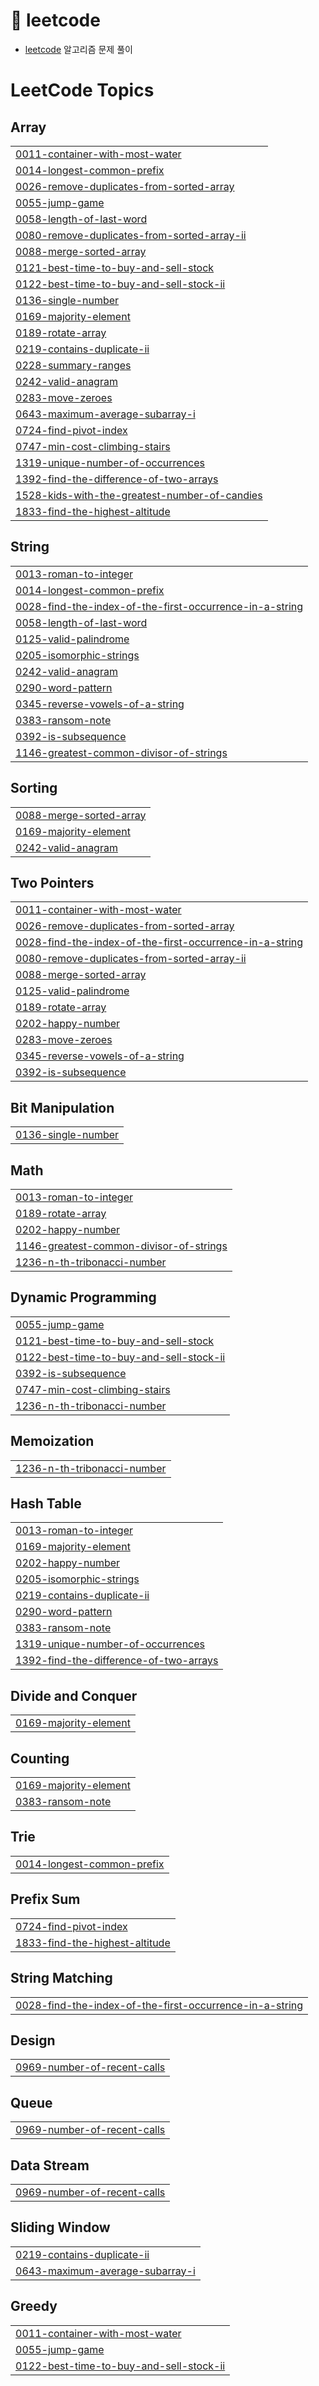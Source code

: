# 💭 leetcode
- [leetcode](https://leetcode.com/problemset/) 알고리즘 문제 풀이

<!---LeetCode Topics Start-->
# LeetCode Topics
## Array
|  |
| ------- |
| [0011-container-with-most-water](https://github.com/hayanmini/leetcode/tree/master/0011-container-with-most-water) |
| [0014-longest-common-prefix](https://github.com/hayanmini/leetcode/tree/master/0014-longest-common-prefix) |
| [0026-remove-duplicates-from-sorted-array](https://github.com/hayanmini/leetcode/tree/master/0026-remove-duplicates-from-sorted-array) |
| [0055-jump-game](https://github.com/hayanmini/leetcode/tree/master/0055-jump-game) |
| [0058-length-of-last-word](https://github.com/hayanmini/leetcode/tree/master/0058-length-of-last-word) |
| [0080-remove-duplicates-from-sorted-array-ii](https://github.com/hayanmini/leetcode/tree/master/0080-remove-duplicates-from-sorted-array-ii) |
| [0088-merge-sorted-array](https://github.com/hayanmini/leetcode/tree/master/0088-merge-sorted-array) |
| [0121-best-time-to-buy-and-sell-stock](https://github.com/hayanmini/leetcode/tree/master/0121-best-time-to-buy-and-sell-stock) |
| [0122-best-time-to-buy-and-sell-stock-ii](https://github.com/hayanmini/leetcode/tree/master/0122-best-time-to-buy-and-sell-stock-ii) |
| [0136-single-number](https://github.com/hayanmini/leetcode/tree/master/0136-single-number) |
| [0169-majority-element](https://github.com/hayanmini/leetcode/tree/master/0169-majority-element) |
| [0189-rotate-array](https://github.com/hayanmini/leetcode/tree/master/0189-rotate-array) |
| [0219-contains-duplicate-ii](https://github.com/hayanmini/leetcode/tree/master/0219-contains-duplicate-ii) |
| [0228-summary-ranges](https://github.com/hayanmini/leetcode/tree/master/0228-summary-ranges) |
| [0242-valid-anagram](https://github.com/hayanmini/leetcode/tree/master/0242-valid-anagram) |
| [0283-move-zeroes](https://github.com/hayanmini/leetcode/tree/master/0283-move-zeroes) |
| [0643-maximum-average-subarray-i](https://github.com/hayanmini/leetcode/tree/master/0643-maximum-average-subarray-i) |
| [0724-find-pivot-index](https://github.com/hayanmini/leetcode/tree/master/0724-find-pivot-index) |
| [0747-min-cost-climbing-stairs](https://github.com/hayanmini/leetcode/tree/master/0747-min-cost-climbing-stairs) |
| [1319-unique-number-of-occurrences](https://github.com/hayanmini/leetcode/tree/master/1319-unique-number-of-occurrences) |
| [1392-find-the-difference-of-two-arrays](https://github.com/hayanmini/leetcode/tree/master/1392-find-the-difference-of-two-arrays) |
| [1528-kids-with-the-greatest-number-of-candies](https://github.com/hayanmini/leetcode/tree/master/1528-kids-with-the-greatest-number-of-candies) |
| [1833-find-the-highest-altitude](https://github.com/hayanmini/leetcode/tree/master/1833-find-the-highest-altitude) |
## String
|  |
| ------- |
| [0013-roman-to-integer](https://github.com/hayanmini/leetcode/tree/master/0013-roman-to-integer) |
| [0014-longest-common-prefix](https://github.com/hayanmini/leetcode/tree/master/0014-longest-common-prefix) |
| [0028-find-the-index-of-the-first-occurrence-in-a-string](https://github.com/hayanmini/leetcode/tree/master/0028-find-the-index-of-the-first-occurrence-in-a-string) |
| [0058-length-of-last-word](https://github.com/hayanmini/leetcode/tree/master/0058-length-of-last-word) |
| [0125-valid-palindrome](https://github.com/hayanmini/leetcode/tree/master/0125-valid-palindrome) |
| [0205-isomorphic-strings](https://github.com/hayanmini/leetcode/tree/master/0205-isomorphic-strings) |
| [0242-valid-anagram](https://github.com/hayanmini/leetcode/tree/master/0242-valid-anagram) |
| [0290-word-pattern](https://github.com/hayanmini/leetcode/tree/master/0290-word-pattern) |
| [0345-reverse-vowels-of-a-string](https://github.com/hayanmini/leetcode/tree/master/0345-reverse-vowels-of-a-string) |
| [0383-ransom-note](https://github.com/hayanmini/leetcode/tree/master/0383-ransom-note) |
| [0392-is-subsequence](https://github.com/hayanmini/leetcode/tree/master/0392-is-subsequence) |
| [1146-greatest-common-divisor-of-strings](https://github.com/hayanmini/leetcode/tree/master/1146-greatest-common-divisor-of-strings) |
## Sorting
|  |
| ------- |
| [0088-merge-sorted-array](https://github.com/hayanmini/leetcode/tree/master/0088-merge-sorted-array) |
| [0169-majority-element](https://github.com/hayanmini/leetcode/tree/master/0169-majority-element) |
| [0242-valid-anagram](https://github.com/hayanmini/leetcode/tree/master/0242-valid-anagram) |
## Two Pointers
|  |
| ------- |
| [0011-container-with-most-water](https://github.com/hayanmini/leetcode/tree/master/0011-container-with-most-water) |
| [0026-remove-duplicates-from-sorted-array](https://github.com/hayanmini/leetcode/tree/master/0026-remove-duplicates-from-sorted-array) |
| [0028-find-the-index-of-the-first-occurrence-in-a-string](https://github.com/hayanmini/leetcode/tree/master/0028-find-the-index-of-the-first-occurrence-in-a-string) |
| [0080-remove-duplicates-from-sorted-array-ii](https://github.com/hayanmini/leetcode/tree/master/0080-remove-duplicates-from-sorted-array-ii) |
| [0088-merge-sorted-array](https://github.com/hayanmini/leetcode/tree/master/0088-merge-sorted-array) |
| [0125-valid-palindrome](https://github.com/hayanmini/leetcode/tree/master/0125-valid-palindrome) |
| [0189-rotate-array](https://github.com/hayanmini/leetcode/tree/master/0189-rotate-array) |
| [0202-happy-number](https://github.com/hayanmini/leetcode/tree/master/0202-happy-number) |
| [0283-move-zeroes](https://github.com/hayanmini/leetcode/tree/master/0283-move-zeroes) |
| [0345-reverse-vowels-of-a-string](https://github.com/hayanmini/leetcode/tree/master/0345-reverse-vowels-of-a-string) |
| [0392-is-subsequence](https://github.com/hayanmini/leetcode/tree/master/0392-is-subsequence) |
## Bit Manipulation
|  |
| ------- |
| [0136-single-number](https://github.com/hayanmini/leetcode/tree/master/0136-single-number) |
## Math
|  |
| ------- |
| [0013-roman-to-integer](https://github.com/hayanmini/leetcode/tree/master/0013-roman-to-integer) |
| [0189-rotate-array](https://github.com/hayanmini/leetcode/tree/master/0189-rotate-array) |
| [0202-happy-number](https://github.com/hayanmini/leetcode/tree/master/0202-happy-number) |
| [1146-greatest-common-divisor-of-strings](https://github.com/hayanmini/leetcode/tree/master/1146-greatest-common-divisor-of-strings) |
| [1236-n-th-tribonacci-number](https://github.com/hayanmini/leetcode/tree/master/1236-n-th-tribonacci-number) |
## Dynamic Programming
|  |
| ------- |
| [0055-jump-game](https://github.com/hayanmini/leetcode/tree/master/0055-jump-game) |
| [0121-best-time-to-buy-and-sell-stock](https://github.com/hayanmini/leetcode/tree/master/0121-best-time-to-buy-and-sell-stock) |
| [0122-best-time-to-buy-and-sell-stock-ii](https://github.com/hayanmini/leetcode/tree/master/0122-best-time-to-buy-and-sell-stock-ii) |
| [0392-is-subsequence](https://github.com/hayanmini/leetcode/tree/master/0392-is-subsequence) |
| [0747-min-cost-climbing-stairs](https://github.com/hayanmini/leetcode/tree/master/0747-min-cost-climbing-stairs) |
| [1236-n-th-tribonacci-number](https://github.com/hayanmini/leetcode/tree/master/1236-n-th-tribonacci-number) |
## Memoization
|  |
| ------- |
| [1236-n-th-tribonacci-number](https://github.com/hayanmini/leetcode/tree/master/1236-n-th-tribonacci-number) |
## Hash Table
|  |
| ------- |
| [0013-roman-to-integer](https://github.com/hayanmini/leetcode/tree/master/0013-roman-to-integer) |
| [0169-majority-element](https://github.com/hayanmini/leetcode/tree/master/0169-majority-element) |
| [0202-happy-number](https://github.com/hayanmini/leetcode/tree/master/0202-happy-number) |
| [0205-isomorphic-strings](https://github.com/hayanmini/leetcode/tree/master/0205-isomorphic-strings) |
| [0219-contains-duplicate-ii](https://github.com/hayanmini/leetcode/tree/master/0219-contains-duplicate-ii) |
| [0290-word-pattern](https://github.com/hayanmini/leetcode/tree/master/0290-word-pattern) |
| [0383-ransom-note](https://github.com/hayanmini/leetcode/tree/master/0383-ransom-note) |
| [1319-unique-number-of-occurrences](https://github.com/hayanmini/leetcode/tree/master/1319-unique-number-of-occurrences) |
| [1392-find-the-difference-of-two-arrays](https://github.com/hayanmini/leetcode/tree/master/1392-find-the-difference-of-two-arrays) |
## Divide and Conquer
|  |
| ------- |
| [0169-majority-element](https://github.com/hayanmini/leetcode/tree/master/0169-majority-element) |
## Counting
|  |
| ------- |
| [0169-majority-element](https://github.com/hayanmini/leetcode/tree/master/0169-majority-element) |
| [0383-ransom-note](https://github.com/hayanmini/leetcode/tree/master/0383-ransom-note) |
## Trie
|  |
| ------- |
| [0014-longest-common-prefix](https://github.com/hayanmini/leetcode/tree/master/0014-longest-common-prefix) |
## Prefix Sum
|  |
| ------- |
| [0724-find-pivot-index](https://github.com/hayanmini/leetcode/tree/master/0724-find-pivot-index) |
| [1833-find-the-highest-altitude](https://github.com/hayanmini/leetcode/tree/master/1833-find-the-highest-altitude) |
## String Matching
|  |
| ------- |
| [0028-find-the-index-of-the-first-occurrence-in-a-string](https://github.com/hayanmini/leetcode/tree/master/0028-find-the-index-of-the-first-occurrence-in-a-string) |
## Design
|  |
| ------- |
| [0969-number-of-recent-calls](https://github.com/hayanmini/leetcode/tree/master/0969-number-of-recent-calls) |
## Queue
|  |
| ------- |
| [0969-number-of-recent-calls](https://github.com/hayanmini/leetcode/tree/master/0969-number-of-recent-calls) |
## Data Stream
|  |
| ------- |
| [0969-number-of-recent-calls](https://github.com/hayanmini/leetcode/tree/master/0969-number-of-recent-calls) |
## Sliding Window
|  |
| ------- |
| [0219-contains-duplicate-ii](https://github.com/hayanmini/leetcode/tree/master/0219-contains-duplicate-ii) |
| [0643-maximum-average-subarray-i](https://github.com/hayanmini/leetcode/tree/master/0643-maximum-average-subarray-i) |
## Greedy
|  |
| ------- |
| [0011-container-with-most-water](https://github.com/hayanmini/leetcode/tree/master/0011-container-with-most-water) |
| [0055-jump-game](https://github.com/hayanmini/leetcode/tree/master/0055-jump-game) |
| [0122-best-time-to-buy-and-sell-stock-ii](https://github.com/hayanmini/leetcode/tree/master/0122-best-time-to-buy-and-sell-stock-ii) |
<!---LeetCode Topics End-->

